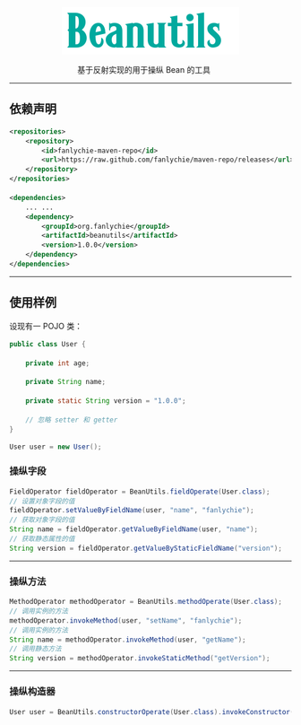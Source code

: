 <p align="center">
    <a href="#"><img src="https://raw.githubusercontent.com/fanlychie/mdimg/master/beanutils.png"></a>
</p>
<p align="center">
    基于反射实现的用于操纵 Bean 的工具&nbsp;&nbsp;&nbsp;&nbsp;&nbsp;&nbsp;
</p>

---

## 依赖声明

```xml
<repositories>
    <repository>
        <id>fanlychie-maven-repo</id>
        <url>https://raw.github.com/fanlychie/maven-repo/releases</url>
    </repository>
</repositories>

<dependencies>
    ... ...
    <dependency>
        <groupId>org.fanlychie</groupId>
        <artifactId>beanutils</artifactId>
        <version>1.0.0</version>
    </dependency>
</dependencies>
```

---

## 使用样例

设现有一 POJO 类：

```java
public class User {

    private int age;

    private String name;
    
    private static String version = "1.0.0";

    // 忽略 setter 和 getter
}
```

```java
User user = new User();
```

### 操纵字段

```java
FieldOperator fieldOperator = BeanUtils.fieldOperate(User.class);
// 设置对象字段的值
fieldOperator.setValueByFieldName(user, "name", "fanlychie");
// 获取对象字段的值
String name = fieldOperator.getValueByFieldName(user, "name");
// 获取静态属性的值
String version = fieldOperator.getValueByStaticFieldName("version");
```

---

### 操纵方法

```java
MethodOperator methodOperator = BeanUtils.methodOperate(User.class);
// 调用实例的方法
methodOperator.invokeMethod(user, "setName", "fanlychie");
// 调用实例的方法
String name = methodOperator.invokeMethod(user, "getName");
// 调用静态方法
String version = methodOperator.invokeStaticMethod("getVersion");
```

---

### 操纵构造器

```java
User user = BeanUtils.constructorOperate(User.class).invokeConstructor();
```